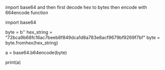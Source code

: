 import base64 and then first decode hex to bytes then encode with 664encode function


import base64

byte = b''
hex_string = "72bca9b68fc16ac7beeb8f849dca1d8a783e8acf9679bf9269f7bf"
byte = byte.fromhex(hex_string)

a = base64.b64encode(byte)

print(a)